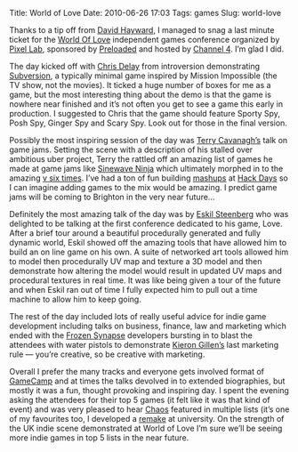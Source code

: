 Title: World of Love
Date: 2010-06-26 17:03
Tags: games
Slug: world-love

Thanks to a tip off from [David Hayward][], I managed to snag a last
minute ticket for the [World Of Love][] independent games conference
organized by [Pixel Lab][], sponsored by [Preloaded][] and hosted by
[Channel 4][]. I’m glad I did.

</p>

The day kicked off with [Chris Delay][] from introversion demonstrating
[Subversion][], a typically minimal game inspired by Mission Impossible
(the <span class="caps">TV</span> show, not the movies). It ticked a
huge number of boxes for me as a game, but the most interesting thing
about the demo is that the game is nowhere near finished and it’s not
often you get to see a game this early in production. I suggested to
Chris that the game should feature Sporty Spy, Posh Spy, Ginger Spy and
Scary Spy. Look out for those in the final version.

</p>

Possibly the most inspiring session of the day was [Terry Cavanagh’s][]
talk on game jams. Setting the scene with a description of his stalled
over ambitious uber project, Terry the rattled off an amazing list of
games he made at game jams like [Sinewave Ninja][] which ultimately
morphed in to the amazing [v six times][]. I’ve had a ton of fun
building [mashups][] at [Hack Days][] so I can imagine adding games to
the mix would be amazing. I predict game jams will be coming to Brighton
in the very near future…

</p>

Definitely the most amazing talk of the day was by [Eskil Steenberg][]
who was delighted to be talking at the first conference dedicated to his
game, Love. After a brief tour around a beautiful procedurally generated
and fully dynamic world, Eskil showed off the amazing tools that have
allowed him to build an on line game on his own. A suite of networked
art tools allowed him to model then procedurally
<span class="caps">UV</span> map and texture a 3D model and then
demonstrate how altering the model would result in updated
<span class="caps">UV</span> maps and procedural textures in real time.
It was like being given a tour of the future and when Eskil ran out of
time I fully expected him to pull out a time machine to allow him to
keep going.

</p>

The rest of the day included lots of really useful advice for indie game
development including talks on business, finance, law and marketing
which ended with the [Frozen Synapse][] developers bursting in to blast
the attendees with water pistols to demonstrate [Kieron Gillen’s][] last
marketing rule — you’re creative, so be creative with marketing.

</p>

Overall I prefer the many tracks and everyone gets involved format of
[GameCamp][] and at times the talks devolved in to extended biographies,
but mostly it was a fun, thought provoking and inspiring day. I spent
the evening asking the attendees for their top 5 games (it felt like it
was that kind of event) and was very pleased to hear [Chaos][] featured
in multiple lists (it’s one of my favourites too, I developed a
[remake][] at university. On the strength of the
<span class="caps">UK</span> indie scene demonstrated at World of Love
I’m sure we’ll be seeing more indie games in top 5 lists in the
near future.

</p>

  [David Hayward]: http://twitter.com/nachimir
  [World Of Love]: http://indiegamesarcade.com/world-of-love/
  [Pixel Lab]: http://pixel-lab.co.uk/
  [Preloaded]: http://preloaded.com/
  [Channel 4]: http://www.channel4.com/
  [Chris Delay]: http://www.introversion.co.uk/aboutus.html
  [Subversion]: http://www.introversion.co.uk/subversion/
  [Terry Cavanagh’s]: http://distractionware.com/blog/
  [Sinewave Ninja]: http://distractionware.com/blog/?p=829
  [v six times]: http://thelettervsixtim.es/
  [mashups]: http://jimpurbrick.com/2008/07/01/collaborative-user-generated-ambient-augmented-virtual-reality-visualisation-size-denmark/
  [Hack Days]: http://blogs.secondlife.com/community/features/blog/2007/06/19/slorpedo
  [Eskil Steenberg]: http://www.quelsolaar.com/
  [Frozen Synapse]: http://www.frozensynapse.com/
  [Kieron Gillen’s]: http://www.rockpapershotgun.com/
  [GameCamp]: http://jimpurbrick.com/2010/05/10/gamecamp-2/
  [Chaos]: http://en.wikipedia.org/wiki/Chaos_%28video_game%29
  [remake]: http://chaosremakes.wikia.com/wiki/Law
